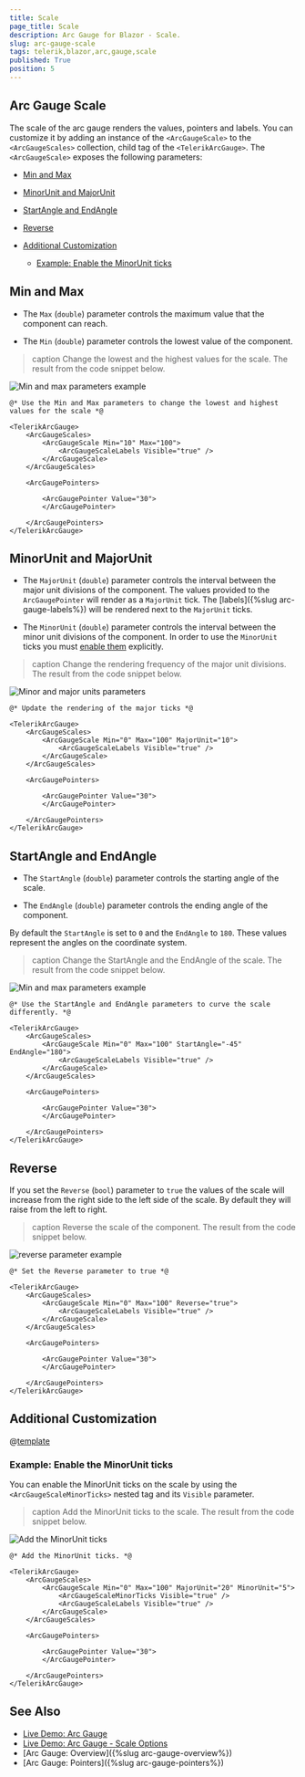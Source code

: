 ```yaml
---
title: Scale
page_title: Scale
description: Arc Gauge for Blazor - Scale.
slug: arc-gauge-scale
tags: telerik,blazor,arc,gauge,scale
published: True
position: 5
---
```


## Arc Gauge Scale

The scale of the arc gauge renders the values, pointers and labels. You can customize it by adding an instance of the `<ArcGaugeScale>` to the `<ArcGaugeScales>` collection, child tag of the `<TelerikArcGauge>`. The `<ArcGaugeScale>` exposes the following parameters:

* [Min and Max](#min-and-max)

* [MinorUnit and MajorUnit](#minorunit-and-majorunit)

* [StartAngle and EndAngle](#startangle-and-endangle)

* [Reverse](#reverse)

* [Additional Customization](#additional-customization)

    * [Example: Enable the MinorUnit ticks](#example-enable-the-minorunit-ticks)


## Min and Max

* The `Max` (`double`) parameter controls the maximum value that the component can reach.

* The `Min` (`double`) parameter controls the lowest value of the component.

>caption Change the lowest and the highest values for the scale. The result from the code snippet below.

![Min and max parameters example](images/min-and-max-arc-gauge.png)

````CSHTML
@* Use the Min and Max parameters to change the lowest and highest values for the scale *@

<TelerikArcGauge>
    <ArcGaugeScales>
        <ArcGaugeScale Min="10" Max="100">
            <ArcGaugeScaleLabels Visible="true" />
        </ArcGaugeScale>
    </ArcGaugeScales>

    <ArcGaugePointers>

        <ArcGaugePointer Value="30">
        </ArcGaugePointer>

    </ArcGaugePointers>
</TelerikArcGauge>
````

## MinorUnit and MajorUnit

* The `MajorUnit` (`double`) parameter controls the interval between the major unit divisions of the component. The values provided to the `ArcGaugePointer` will render as a `MajorUnit` tick. The [labels]({%slug arc-gauge-labels%}) will be rendered next to the `MajorUnit` ticks.

* The `MinorUnit` (`double`) parameter controls the interval between the minor unit divisions of the component. In order to use the `MinorUnit` ticks you must [enable them](#example-enable-the-minorunit-ticks) explicitly.

>caption Change the rendering frequency of the major unit divisions. The result from the code snippet below.

![Minor and major units parameters](images/minor-and-major-units-arc-gauge.png)

````CSHTML
@* Update the rendering of the major ticks *@

<TelerikArcGauge>
    <ArcGaugeScales>
        <ArcGaugeScale Min="0" Max="100" MajorUnit="10">
            <ArcGaugeScaleLabels Visible="true" />
        </ArcGaugeScale>
    </ArcGaugeScales>

    <ArcGaugePointers>

        <ArcGaugePointer Value="30">
        </ArcGaugePointer>

    </ArcGaugePointers>
</TelerikArcGauge>
````

## StartAngle and EndAngle

* The `StartAngle` (`double`) parameter controls the starting angle of the scale.

* The `EndAngle` (`double`) parameter controls the ending angle of the component.

By default the `StartAngle` is set to `0` and the `EndAngle` to `180`. These values represent the angles on the coordinate system. 

>caption Change the StartAngle and the EndAngle of the scale. The result from the code snippet below.

![Min and max parameters example](images/start-end-angle-arc-gauge.png)

````CSHTML
@* Use the StartAngle and EndAngle parameters to curve the scale differently. *@

<TelerikArcGauge>
    <ArcGaugeScales>
        <ArcGaugeScale Min="0" Max="100" StartAngle="-45" EndAngle="180">
            <ArcGaugeScaleLabels Visible="true" />
        </ArcGaugeScale>
    </ArcGaugeScales>

    <ArcGaugePointers>

        <ArcGaugePointer Value="30">
        </ArcGaugePointer>

    </ArcGaugePointers>
</TelerikArcGauge>
````

## Reverse

If you set the `Reverse` (`bool`) parameter to `true` the values of the scale will increase from the right side to the left side of the scale. By default they will raise from the left to right.

>caption Reverse the scale of the component. The result from the code snippet below.

![reverse parameter example](images/reverse-arc-gauge.png)

````CSHTML
@* Set the Reverse parameter to true *@

<TelerikArcGauge>
    <ArcGaugeScales>
        <ArcGaugeScale Min="0" Max="100" Reverse="true">
            <ArcGaugeScaleLabels Visible="true" />
        </ArcGaugeScale>
    </ArcGaugeScales>

    <ArcGaugePointers>

        <ArcGaugePointer Value="30">
        </ArcGaugePointer>

    </ArcGaugePointers>
</TelerikArcGauge>
````

## Additional Customization

@[template](/_contentTemplates/gauges/additional-customization.md#arc-gauge-additional-customization)

### Example: Enable the MinorUnit ticks

You can enable the MinorUnit ticks on the scale by using the `<ArcGaugeScaleMinorTicks>` nested tag and its `Visible` parameter.

>caption Add the MinorUnit ticks to the scale. The result from the code snippet below.

![Add the MinorUnit ticks](images/add-minorunit-ticks-arc-gauge.png)

````CSHMTL
@* Add the MinorUnit ticks. *@

<TelerikArcGauge>
    <ArcGaugeScales>
        <ArcGaugeScale Min="0" Max="100" MajorUnit="20" MinorUnit="5">
            <ArcGaugeScaleMinorTicks Visible="true" />
            <ArcGaugeScaleLabels Visible="true" />
        </ArcGaugeScale>
    </ArcGaugeScales>

    <ArcGaugePointers>

        <ArcGaugePointer Value="30">
        </ArcGaugePointer>

    </ArcGaugePointers>
</TelerikArcGauge>
````

## See Also

* [Live Demo: Arc Gauge](https://demos.telerik.com/blazor-ui/arcgauge/overview)
* [Live Demo: Arc Gauge - Scale Options](https://demos.telerik.com/blazor-ui/arcgauge/scale-options)
* [Arc Gauge: Overview]({%slug arc-gauge-overview%})
* [Arc Gauge: Pointers]({%slug arc-gauge-pointers%})

